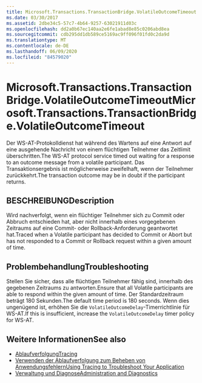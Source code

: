 ```yaml
---
title: Microsoft.Transactions.TransactionBridge.VolatileOutcomeTimeout
ms.date: 03/30/2017
ms.assetid: 2dbe34c5-57c7-4b64-9257-63021911d03c
ms.openlocfilehash: dd2a0b67ec140aa2e6fe1abad8e85c0206abd8ea
ms.sourcegitcommit: cdb295dd1db589ce5169ac9ff096f01fd0c2da9d
ms.translationtype: MT
ms.contentlocale: de-DE
ms.lasthandoff: 06/09/2020
ms.locfileid: "84579020"
---
```

# <a name="microsofttransactionstransactionbridgevolatileoutcometimeout"></a><span data-ttu-id="61099-102">Microsoft.Transactions.TransactionBridge.VolatileOutcomeTimeout</span><span class="sxs-lookup"><span data-stu-id="61099-102">Microsoft.Transactions.TransactionBridge.VolatileOutcomeTimeout</span></span>
<span data-ttu-id="61099-103">Der WS-AT-Protokolldienst hat während des Wartens auf eine Antwort auf eine ausgehende Nachricht von einem flüchtigen Teilnehmer das Zeitlimit überschritten.</span><span class="sxs-lookup"><span data-stu-id="61099-103">The WS-AT protocol service timed out waiting for a response to an outcome message from a volatile participant.</span></span> <span data-ttu-id="61099-104">Das Transaktionsergebnis ist möglicherweise zweifelhaft, wenn der Teilnehmer zurückkehrt.</span><span class="sxs-lookup"><span data-stu-id="61099-104">The transaction outcome may be in doubt if the participant returns.</span></span>  
  
## <a name="description"></a><span data-ttu-id="61099-105">BESCHREIBUNG</span><span class="sxs-lookup"><span data-stu-id="61099-105">Description</span></span>  
 <span data-ttu-id="61099-106">Wird nachverfolgt, wenn ein flüchtiger Teilnehmer sich zu Commit oder Abbruch entschieden hat, aber nicht innerhalb eines vorgegebenen Zeitraums auf eine Commit- oder Rollback-Anforderung geantwortet hat.</span><span class="sxs-lookup"><span data-stu-id="61099-106">Traced when a Volatile participant has decided to Commit or Abort but has not responded to a Commit or Rollback request within a given amount of time.</span></span>  
  
## <a name="troubleshooting"></a><span data-ttu-id="61099-107">Problembehandlung</span><span class="sxs-lookup"><span data-stu-id="61099-107">Troubleshooting</span></span>  
 <span data-ttu-id="61099-108">Stellen Sie sicher, dass alle flüchtigen Teilnehmer fähig sind, innerhalb des gegebenen Zeitraums zu antworten.</span><span class="sxs-lookup"><span data-stu-id="61099-108">Ensure that all Volatile participants are able to respond within the given amount of time.</span></span> <span data-ttu-id="61099-109">Der Standardzeitraum beträgt 180 Sekunden.</span><span class="sxs-lookup"><span data-stu-id="61099-109">The default time period is 180 seconds.</span></span>  <span data-ttu-id="61099-110">Wenn dies ungenügend ist, erhöhen Sie die `VolatileOutcomeDelay`-Timerrichtlinie für WS-AT.</span><span class="sxs-lookup"><span data-stu-id="61099-110">If this is insufficient, increase the `VolatileOutcomeDelay` timer policy for WS-AT.</span></span>  
  
## <a name="see-also"></a><span data-ttu-id="61099-111">Weitere Informationen</span><span class="sxs-lookup"><span data-stu-id="61099-111">See also</span></span>

- [<span data-ttu-id="61099-112">Ablaufverfolgung</span><span class="sxs-lookup"><span data-stu-id="61099-112">Tracing</span></span>](index.md)
- [<span data-ttu-id="61099-113">Verwenden der Ablaufverfolgung zum Beheben von Anwendungsfehlern</span><span class="sxs-lookup"><span data-stu-id="61099-113">Using Tracing to Troubleshoot Your Application</span></span>](using-tracing-to-troubleshoot-your-application.md)
- [<span data-ttu-id="61099-114">Verwaltung und Diagnose</span><span class="sxs-lookup"><span data-stu-id="61099-114">Administration and Diagnostics</span></span>](../index.md)
